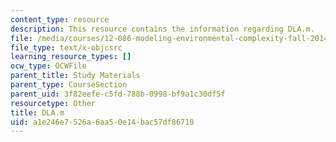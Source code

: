```yaml
---
content_type: resource
description: This resource contains the information regarding DLA.m.
file: /media/courses/12-086-modeling-environmental-complexity-fall-2014/a1e246e7526a6aa50e14bac57df86710_DLA.m
file_type: text/x-objcsrc
learning_resource_types: []
ocw_type: OCWFile
parent_title: Study Materials
parent_type: CourseSection
parent_uid: 3f82eefe-c5fd-788b-0998-bf9a1c30df5f
resourcetype: Other
title: DLA.m
uid: a1e246e7-526a-6aa5-0e14-bac57df86710
---
```

